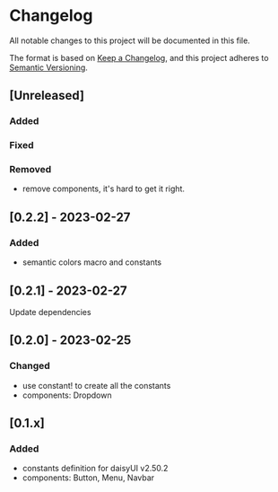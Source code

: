 # Changelog

All notable changes to this project will be documented in this file.

The format is based on [Keep a Changelog](https://keepachangelog.com/en/1.0.0/),
and this project adheres to [Semantic Versioning](https://semver.org/spec/v2.0.0.html).

## [Unreleased]

### Added


### Fixed

### Removed

- remove components, it's hard to get it right.

## [0.2.2] - 2023-02-27

### Added

- semantic colors macro and constants

## [0.2.1] - 2023-02-27

Update dependencies

## [0.2.0] - 2023-02-25

### Changed

- use constant! to create all the constants
- components: Dropdown

## [0.1.x]

### Added

- constants definition for daisyUI v2.50.2
- components: Button, Menu, Navbar